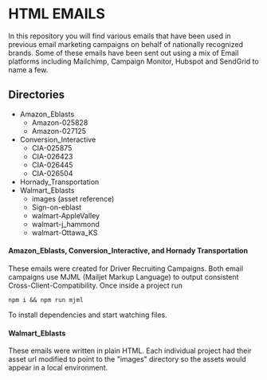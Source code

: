 # HTML EMAILS

In this repository you will find various emails that have been used in previous email marketing
campaigns on behalf of nationally recognized brands. Some of these emails have been sent out using a mix 
of Email platforms including Mailchimp, Campaign Monitor, Hubspot and SendGrid to name a few. 

## Directories

 - Amazon_Eblasts
   - Amazon-025828
   - Amazon-027125
 - Conversion_Interactive
   - CIA-025875 
   - CIA-026423
   - CIA-026445
   - CIA-026504
 - Hornady_Transportation
 - Walmart_Eblasts
   - images (asset reference)
   - Sign-on-eblast
   - walmart-AppleValley
   - walmart-j_hammond
   - walmart-Ottawa_KS

#### Amazon_Eblasts, Conversion_Interactive, and Hornady Transportation
 These emails were created for Driver Recruiting Campaigns. Both email campaigns use MJML 
 (Mailjet Markup Language) to output consistent Cross-Client-Compatibility. Once inside a project run 
```text
npm i && npm run mjml
```
To install dependencies and start watching files.

#### Walmart_Eblasts
These emails were written in plain HTML. Each individual project had their asset url modified to point 
to the "images" directory so the assets would appear in a local environment.


